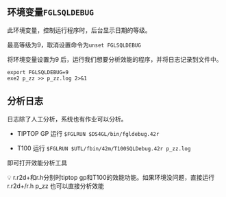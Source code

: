 ## 环境变量`FGLSQLDEBUG`

此环境变量，控制运行程序时，后台显示日期的等级。

最高等级为9，取消设置命令为`unset FGLSQLDEBUG`

将环境变量设置为9  后，运行我们想要分析效能的程序，并将日志记录到文件中。

```shell
export FGLSQLDEBUG=9
exe2 p_zz >> p_zz.log 2>&1
```

## 分析日志

日志除了人工分析，系统也有作业可以分析。

- TIPTOP GP 运行 `$FGLRUN $DS4GL/bin/fgldebug.42r`

- T100 运行 `$FGLRUN $UTL/fbin/42m/T100SQLDebug.42r p_zz.log`

即可打开效能分析工具



<aside>
💡 r.r2d+和r.h分别时tiptop gp和T100的效能功能。如果环境没问题，直接运行 r.r2d+/r.h p_zz 也可以直接分析效能
</aside>



